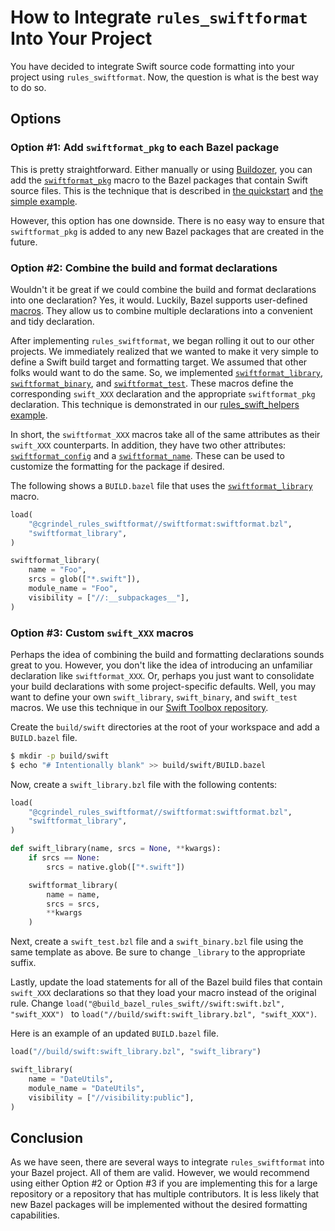 # How to Integrate `rules_swiftformat` Into Your Project

You have decided to integrate Swift source code formatting into your project using
`rules_swiftformat`. Now, the question is what is the best way to do so.

## Options

### Option #1: Add `swiftformat_pkg` to each Bazel package

This is pretty straightforward. Either manually or using
[Buildozer](https://github.com/bazelbuild/buildtools/tree/master/buildozer), you can add the
[`swiftformat_pkg`](/doc/rules_and_macros_overview.md#swiftformat_pkg) macro to the Bazel packages
that contain Swift source files. This is the technique that is described in [the
quickstart](/README.md#quickstart) and [the simple example](/examples/simple). 

However, this option has one downside. There is no easy way to ensure that `swiftformat_pkg` is
added to any new Bazel packages that are created in the future.

### Option #2: Combine the build and format declarations

Wouldn't it be great if we could combine the build and format declarations into one declaration?
Yes, it would. Luckily, Bazel supports user-defined
[macros](https://docs.bazel.build/versions/main/skylark/macros.html). They allow us to combine
multiple declarations into a convenient and tidy declaration. 

After implementing `rules_swiftformat`, we began rolling it out to our other projects. We
immediately realized that we wanted to make it very simple to define a Swift build target and
formatting target. We assumed that other folks would want to do the same. So, we implemented 
[`swiftformat_library`](/doc/rules_and_macros_overview.md#swiftformat_library),
[`swiftformat_binary`](/doc/rules_and_macros_overview.md#swiftformat_binary), and
[`swiftformat_test`](/doc/rules_and_macros_overview.md#swiftformat_test). These macros define
the corresponding `swift_XXX` declaration and the appropriate `swiftformat_pkg` declaration.  This
technique is demonstrated in our [rules_swift_helpers example](/examples/rules_swift_helpers).

In short, the `swiftformat_XXX` macros take all of the same attributes as their `swift_XXX`
counterparts. In addition, they have two other attributes:
[`swiftformat_config`](/doc/rules_and_macros_overview.md#swiftformat_library-swiftformat_config) and
a [`swiftformat_name`](/doc/rules_and_macros_overview.md#swiftformat_library-swiftformat_name).
These can be used to customize the formatting for the package if desired.

The following shows a `BUILD.bazel` file that uses the
[`swiftformat_library`](/doc/rules_and_macros_overview.md#swiftformat_library) macro.

```python
load(
    "@cgrindel_rules_swiftformat//swiftformat:swiftformat.bzl",
    "swiftformat_library",
)

swiftformat_library(
    name = "Foo",
    srcs = glob(["*.swift"]),
    module_name = "Foo",
    visibility = ["//:__subpackages__"],
)
```

### Option #3: Custom `swift_XXX` macros

Perhaps the idea of combining the build and formatting declarations sounds great to you. However,
you don't like the idea of introducing an unfamiliar declaration like `swiftformat_XXX`. Or, perhaps
you just want to consolidate your build declarations with some project-specific defaults. Well, you
may want to define your own `swift_library`, `swift_binary`, and `swift_test` macros.  We
use this technique in our [Swift Toolbox repository](https://github.com/cgrindel/swift_toolbox).

Create the `build/swift` directories at the root of your workspace and add a `BUILD.bazel` file.

```sh
$ mkdir -p build/swift
$ echo "# Intentionally blank" >> build/swift/BUILD.bazel
```

Now, create a `swift_library.bzl` file with the following contents:

```python
load(
    "@cgrindel_rules_swiftformat//swiftformat:swiftformat.bzl",
    "swiftformat_library",
)

def swift_library(name, srcs = None, **kwargs):
    if srcs == None:
        srcs = native.glob(["*.swift"])

    swiftformat_library(
        name = name,
        srcs = srcs,
        **kwargs
    )
```

Next, create a `swift_test.bzl` file and a `swift_binary.bzl` file using the same template as above.
Be sure to change `_library` to the appropriate suffix.

Lastly, update the load statements for all of the Bazel build files that contain `swift_XXX`
declarations so that they load your macro instead of the original rule. Change
`load("@build_bazel_rules_swift//swift:swift.bzl", "swift_XXX") ` to
`load("//build/swift:swift_library.bzl", "swift_XXX")`.

Here is an example of an updated `BUILD.bazel` file.

```python
load("//build/swift:swift_library.bzl", "swift_library")

swift_library(
    name = "DateUtils",
    module_name = "DateUtils",
    visibility = ["//visibility:public"],
)
```


## Conclusion

As we have seen, there are several ways to integrate `rules_swiftformat` into your Bazel project.
All of them are valid. However, we would recommend using either Option #2 or Option #3 if you are
implementing this for a large repository or a repository that has multiple contributors. It is less
likely that new Bazel packages will be implemented without the desired formatting capabilities.
